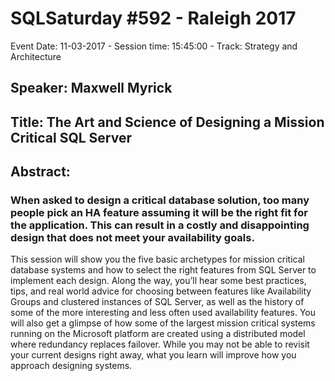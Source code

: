 # SQLSaturday #592 - Raleigh 2017
Event Date: 11-03-2017 - Session time: 15:45:00 - Track: Strategy and Architecture
## Speaker: Maxwell Myrick
## Title: The Art and Science of Designing a Mission Critical SQL Server
## Abstract:
### When asked to design a critical database solution, too many people pick an HA feature assuming it will be the right fit for the application. This can result in a costly and disappointing design that does not meet your availability goals. 
This session will show you the five basic archetypes for mission critical database systems and how to select the right features from SQL Server to implement each design. Along the way, you’ll hear some best practices, tips, and real world advice for choosing between features like Availability Groups and clustered instances of SQL Server, as well as the history of some of the more interesting and less often used availability features. You will also get a glimpse of how some of the largest mission critical systems running on the Microsoft platform are created using a distributed model where redundancy replaces failover.
While you may not be able to revisit your current designs right away, what you learn will improve how you approach designing systems.
